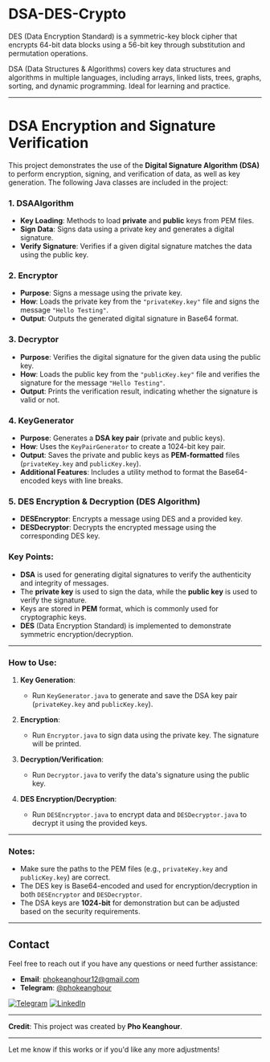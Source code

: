 # DSA-DES-Crypto
DES (Data Encryption Standard) is a symmetric-key block cipher that encrypts 64-bit data blocks using a 56-bit key through substitution and permutation operations.

DSA (Data Structures & Algorithms) covers key data structures and algorithms in multiple languages, including arrays, linked lists, trees, graphs, sorting, and dynamic programming. Ideal for learning and practice.

---

# DSA Encryption and Signature Verification

This project demonstrates the use of the **Digital Signature Algorithm (DSA)** to perform encryption, signing, and verification of data, as well as key generation. The following Java classes are included in the project:

### 1. **DSAAlgorithm**
   - **Key Loading**: Methods to load **private** and **public** keys from PEM files.
   - **Sign Data**: Signs data using a private key and generates a digital signature.
   - **Verify Signature**: Verifies if a given digital signature matches the data using the public key.

### 2. **Encryptor**
   - **Purpose**: Signs a message using the private key.
   - **How**: Loads the private key from the `"privateKey.key"` file and signs the message `"Hello Testing"`.
   - **Output**: Outputs the generated digital signature in Base64 format.

### 3. **Decryptor**
   - **Purpose**: Verifies the digital signature for the given data using the public key.
   - **How**: Loads the public key from the `"publicKey.key"` file and verifies the signature for the message `"Hello Testing"`.
   - **Output**: Prints the verification result, indicating whether the signature is valid or not.

### 4. **KeyGenerator**
   - **Purpose**: Generates a **DSA key pair** (private and public keys).
   - **How**: Uses the `KeyPairGenerator` to create a 1024-bit key pair.
   - **Output**: Saves the private and public keys as **PEM-formatted** files (`privateKey.key` and `publicKey.key`).
   - **Additional Features**: Includes a utility method to format the Base64-encoded keys with line breaks.

### 5. **DES Encryption & Decryption (DES Algorithm)**  
   - **DESEncryptor**: Encrypts a message using DES and a provided key.
   - **DESDecryptor**: Decrypts the encrypted message using the corresponding DES key.

### **Key Points**:
- **DSA** is used for generating digital signatures to verify the authenticity and integrity of messages.
- The **private key** is used to sign the data, while the **public key** is used to verify the signature.
- Keys are stored in **PEM** format, which is commonly used for cryptographic keys.
- **DES** (Data Encryption Standard) is implemented to demonstrate symmetric encryption/decryption.

---

### **How to Use**:

1. **Key Generation**:
   - Run `KeyGenerator.java` to generate and save the DSA key pair (`privateKey.key` and `publicKey.key`).
   
2. **Encryption**:
   - Run `Encryptor.java` to sign data using the private key. The signature will be printed.
   
3. **Decryption/Verification**:
   - Run `Decryptor.java` to verify the data's signature using the public key.

4. **DES Encryption/Decryption**:
   - Run `DESEncryptor.java` to encrypt data and `DESDecryptor.java` to decrypt it using the provided keys.

---

### **Notes**:
- Make sure the paths to the PEM files (e.g., `privateKey.key` and `publicKey.key`) are correct.
- The DES key is Base64-encoded and used for encryption/decryption in both `DESEncryptor` and `DESDecryptor`.
- The DSA keys are **1024-bit** for demonstration but can be adjusted based on the security requirements.

---

## Contact

Feel free to reach out if you have any questions or need further assistance:

- **Email**: [phokeanghour12@gmail.com](mailto:phokeanghour12@gmail.com)
- **Telegram**: [@phokeanghour](https://t.me/phokeanghour)

[![Telegram](https://www.vectorlogo.zone/logos/telegram/telegram-ar21.svg)](https://t.me/phokeanghour)
[![LinkedIn](https://www.vectorlogo.zone/logos/linkedin/linkedin-ar21.svg)](https://www.linkedin.com/in/pho-keanghour-27133b21b/)

---

**Credit**: This project was created by **Pho Keanghour**.

---

Let me know if this works or if you'd like any more adjustments!
